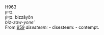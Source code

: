 <body>
  <p>H963<br>  בּזּיון  <br> בִּזָּיוֹן  ‎  bizzâyôn  <br><i>biz-zaw-yone‘ </i><br>From <a href="h0959.htm">959</a>  <i>disesteem: - </i>disesteem: - contempt.<br></p>
 </body>